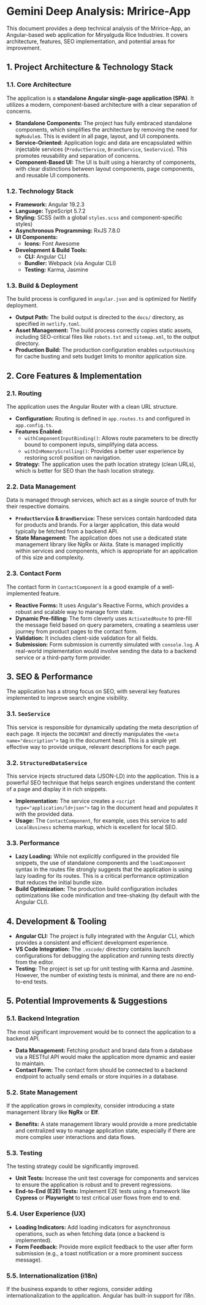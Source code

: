 # Gemini Deep Analysis: Mririce-App

This document provides a deep technical analysis of the Mririce-App, an Angular-based web application for Miryalguda Rice Industries. It covers architecture, features, SEO implementation, and potential areas for improvement.

## 1. Project Architecture & Technology Stack

### 1.1. Core Architecture

The application is a **standalone Angular single-page application (SPA)**. It utilizes a modern, component-based architecture with a clear separation of concerns.

*   **Standalone Components:** The project has fully embraced standalone components, which simplifies the architecture by removing the need for `NgModule`s. This is evident in all page, layout, and UI components.
*   **Service-Oriented:** Application logic and data are encapsulated within injectable services (`ProductService`, `BrandService`, `SeoService`). This promotes reusability and separation of concerns.
*   **Component-Based UI:** The UI is built using a hierarchy of components, with clear distinctions between layout components, page components, and reusable UI components.

### 1.2. Technology Stack

*   **Framework:** Angular 19.2.3
*   **Language:** TypeScript 5.7.2
*   **Styling:** SCSS (with a global `styles.scss` and component-specific styles)
*   **Asynchronous Programming:** RxJS 7.8.0
*   **UI Components:**
    *   **Icons:** Font Awesome
*   **Development & Build Tools:**
    *   **CLI:** Angular CLI
    *   **Bundler:** Webpack (via Angular CLI)
    *   **Testing:** Karma, Jasmine

### 1.3. Build & Deployment

The build process is configured in `angular.json` and is optimized for Netlify deployment.

*   **Output Path:** The build output is directed to the `docs/` directory, as specified in `netlify.toml`.
*   **Asset Management:** The build process correctly copies static assets, including SEO-critical files like `robots.txt` and `sitemap.xml`, to the output directory.
*   **Production Build:** The production configuration enables `outputHashing` for cache busting and sets budget limits to monitor application size.

## 2. Core Features & Implementation

### 2.1. Routing

The application uses the Angular Router with a clean URL structure.

*   **Configuration:** Routing is defined in `app.routes.ts` and configured in `app.config.ts`.
*   **Features Enabled:**
    *   `withComponentInputBinding()`: Allows route parameters to be directly bound to component inputs, simplifying data access.
    *   `withInMemoryScrolling()`: Provides a better user experience by restoring scroll position on navigation.
*   **Strategy:** The application uses the path location strategy (clean URLs), which is better for SEO than the hash location strategy.

### 2.2. Data Management

Data is managed through services, which act as a single source of truth for their respective domains.

*   **`ProductService` & `BrandService`:** These services contain hardcoded data for products and brands. For a larger application, this data would typically be fetched from a backend API.
*   **State Management:** The application does not use a dedicated state management library like NgRx or Akita. State is managed implicitly within services and components, which is appropriate for an application of this size and complexity.

### 2.3. Contact Form

The contact form in `ContactComponent` is a good example of a well-implemented feature.

*   **Reactive Forms:** It uses Angular's Reactive Forms, which provides a robust and scalable way to manage form state.
*   **Dynamic Pre-filling:** The form cleverly uses `ActivatedRoute` to pre-fill the message field based on query parameters, creating a seamless user journey from product pages to the contact form.
*   **Validation:** It includes client-side validation for all fields.
*   **Submission:** Form submission is currently simulated with `console.log`. A real-world implementation would involve sending the data to a backend service or a third-party form provider.

## 3. SEO & Performance

The application has a strong focus on SEO, with several key features implemented to improve search engine visibility.

### 3.1. `SeoService`

This service is responsible for dynamically updating the meta description of each page. It injects the `DOCUMENT` and directly manipulates the `<meta name="description">` tag in the document head. This is a simple yet effective way to provide unique, relevant descriptions for each page.

### 3.2. `StructuredDataService`

This service injects structured data (JSON-LD) into the application. This is a powerful SEO technique that helps search engines understand the content of a page and display it in rich snippets.

*   **Implementation:** The service creates a `<script type="application/ld+json">` tag in the document head and populates it with the provided data.
*   **Usage:** The `ContactComponent`, for example, uses this service to add `LocalBusiness` schema markup, which is excellent for local SEO.

### 3.3. Performance

*   **Lazy Loading:** While not explicitly configured in the provided file snippets, the use of standalone components and the `loadComponent` syntax in the routes file strongly suggests that the application is using lazy loading for its routes. This is a critical performance optimization that reduces the initial bundle size.
*   **Build Optimization:** The production build configuration includes optimizations like code minification and tree-shaking (by default with the Angular CLI).

## 4. Development & Tooling

*   **Angular CLI:** The project is fully integrated with the Angular CLI, which provides a consistent and efficient development experience.
*   **VS Code Integration:** The `.vscode/` directory contains launch configurations for debugging the application and running tests directly from the editor.
*   **Testing:** The project is set up for unit testing with Karma and Jasmine. However, the number of existing tests is minimal, and there are no end-to-end tests.

## 5. Potential Improvements & Suggestions

### 5.1. Backend Integration

The most significant improvement would be to connect the application to a backend API.

*   **Data Management:** Fetching product and brand data from a database via a RESTful API would make the application more dynamic and easier to maintain.
*   **Contact Form:** The contact form should be connected to a backend endpoint to actually send emails or store inquiries in a database.

### 5.2. State Management

If the application grows in complexity, consider introducing a state management library like **NgRx** or **Elf**.

*   **Benefits:** A state management library would provide a more predictable and centralized way to manage application state, especially if there are more complex user interactions and data flows.

### 5.3. Testing

The testing strategy could be significantly improved.

*   **Unit Tests:** Increase the unit test coverage for components and services to ensure the application is robust and to prevent regressions.
*   **End-to-End (E2E) Tests:** Implement E2E tests using a framework like **Cypress** or **Playwright** to test critical user flows from end to end.

### 5.4. User Experience (UX)

*   **Loading Indicators:** Add loading indicators for asynchronous operations, such as when fetching data (once a backend is implemented).
*   **Form Feedback:** Provide more explicit feedback to the user after form submission (e.g., a toast notification or a more prominent success message).

### 5.5. Internationalization (i18n)

If the business expands to other regions, consider adding internationalization to the application. Angular has built-in support for i18n.
